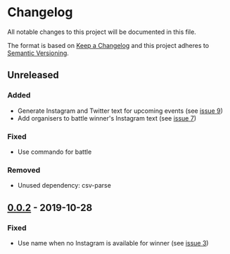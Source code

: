 # Changelog

All notable changes to this project will be documented in this file.

The format is based on [Keep a Changelog](http://keepachangelog.com/en/1.0.0/)
and this project adheres to [Semantic Versioning](http://semver.org/spec/v2.0.0.html).

## Unreleased

### Added
- Generate Instagram and Twitter text for upcoming events (see [issue 9](https://github.com/dancehall-battle/social-media-text-generator/issues/9))
- Add organisers to battle winner's Instagram text (see [issue 7](https://github.com/dancehall-battle/social-media-text-generator/issues/7))

### Fixed
- Use commando for battle

### Removed
- Unused dependency: csv-parse

## [0.0.2] - 2019-10-28

### Fixed
- Use name when no Instagram is available for winner (see [issue 3](https://github.com/dancehall-battle/social-media-text-generator/issues/3))

[0.0.2]: https://github.com/dancehall-battle/social-media-text-generator/compare/v0.0.1...v0.0.2
